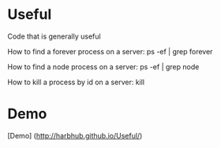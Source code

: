 Useful
======

Code that is generally useful

How to find a forever process on a server:
ps -ef | grep forever

How to find a node process on a server:
ps -ef | grep node

How to kill a process by id on a server:
kill <id>

Demo
====

[Demo] (http://harbhub.github.io/Useful/)
